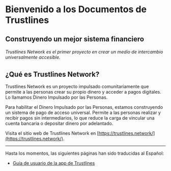 # Bienvenido a los Documentos de Trustlines

<div class="hero">
<h2>Construyendo un mejor sistema financiero</h2>
<h6>Trustlines Network es el primer proyecto en crear un medio de intercambio universalmente accesible.</h6>
</div>

## ¿Qué es Trustlines Network?

Trustlines Network es un proyecto impulsado comunitariamente que permite a las personas crear su propio dinero y acceder a pagos digitales. Lo llamamos Dinero Impulsado por las Personas.

Para habilitar el Dinero Impulsado por las Personas, estamos construyendo un sistema de pago de acceso universal. Permite a las personas realizar y recibir pagos sin intermediarios, lo que reduce la carga de vincular una cuenta bancaria o depositar dinero por adelantado.

Visita el sitio web de Trustlines Network en [https://trustlines.network/](https://trustlines.network/).

___

Hasta los momentos, las siguientes páginas han sido traducidas al Español:

- [Guía de usuario de la app de Trustlines](../docs/guides/tl_app_user_guide.es.md)
